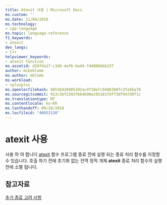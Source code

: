 ```yaml
---
title: Atexit 사용 | Microsoft Docs
ms.custom: ''
ms.date: 11/04/2016
ms.technology:
- cpp-language
ms.topic: language-reference
f1_keywords:
- atexit
dev_langs:
- C++
helpviewer_keywords:
- atexit function
ms.assetid: d28fda17-c3d4-4af6-ba44-f44886bbb237
author: mikeblome
ms.author: mblome
ms.workload:
- cplusplus
ms.openlocfilehash: 9d5164394853d2ac4f18efc94863b8fc3fa5ba78
ms.sourcegitcommit: 913c3bf23937b64b90ac05181fdff3df947d9f1c
ms.translationtype: MT
ms.contentlocale: ko-KR
ms.lasthandoff: 09/18/2018
ms.locfileid: "46053130"
---
```

# <a name="using-atexit"></a>atexit 사용

사용 하 여 합니다 [atexit](../c-runtime-library/reference/atexit.md) 함수 프로그램 종료 전에 실행 되는 종료 처리 함수를 지정할 수 있습니다. 호출 하기 전에 초기화 없는 전역 정적 개체 **atexit** 종료 처리 함수의 실행 전에 소멸 됩니다.

## <a name="see-also"></a>참고자료

[추가 종료 고려 사항](../cpp/additional-termination-considerations.md)
